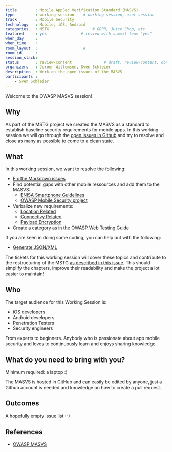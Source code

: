 ```yaml
---
title        : Mobile AppSec Verification Standard (MASVS)
type         : working-session    # working-session, user-session
track        : Mobile Security
technology   : Mobile, iOS, Android
categories   : MSTG                   # GDPR, Juice Shop, etc.
featured     : yes               # review with summit team "yes"
when_day     : 
when_time    : 
room_layout  :                    #
room_id      :
session_slack:
status       : review-content              # draft, review-content, done
organizers   : Jeroen Willemsen, Sven Schleier
description  : Work on the open issues of the MASVS
participants :
    - Sven Schleier
---
```


Welcome to the OWASP MASVS session!

## Why

As part of the MSTG project we created the MASVS as a standard to establish baseline security requirements for mobile apps. In this working session we will go through the [open issues in Github](https://github.com/OWASP/owasp-masvs/issues) and try to resolve and close as many as possible to come to a clean state.

## What

In this working session, we want to resolve the following:

- [Fix the Markdown issues](https://github.com/OWASP/owasp-masvs/issues/211)
- Find potential gaps with other mobile ressources and add them to the MASVS:
  - [ENISA Smartphone Guidelines](https://github.com/OWASP/owasp-masvs/issues/203)
  - [OWASP Mobile Security project](https://github.com/OWASP/owasp-masvs/issues/189)
- Verbalize new requirements:
   - [Location Related](https://github.com/OWASP/owasp-masvs/issues/131)
   - [Connectivy Related](https://github.com/OWASP/owasp-masvs/issues/132)
   - [Payload Encryption](https://github.com/OWASP/owasp-masvs/issues/133)
- [Create a category as in the OWASP Web Testing Guide](https://github.com/OWASP/owasp-masvs/issues/204)

If you are keen in doing some coding, you can help out with the following:

- [Generate JSON/XML](https://github.com/OWASP/owasp-masvs/issues/204)

The tickets for this working session will cover these topics and contribute to the restructuring of the MSTG [as described in this issue](https://github.com/OWASP/owasp-mstg/issues/970). This should simplify the chapters, improve their readability and make the project a lot easier to maintain!

## Who

The target audience for this Working Session is:

- iOS developers
- Android developers
- Penetration Testers
- Security engineers

From experts to beginners. Anybody who is passionate about app mobile security and loves to continuously learn and enjoys sharing knowledge.

## What do you need to bring with you?

Minimum required: a laptop :)

The MASVS is hosted in GitHub and can easily be edited by anyone, just a Github account is needed and knowledge on how to create a pull request.

## Outcomes

A hopefully empty issue list :-)

## References

- [OWASP MASVS](https://github.com/OWASP/owasp-masvs)